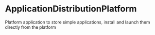 # ApplicationDistributionPlatform
Platform application to store simple applications, install and launch them directly from the platform 
